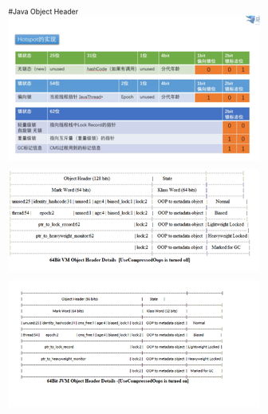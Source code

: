 #Java Object Header
![](../../images/32Bit-VM-Header-Details.png)

![](../../images/64Bit-VM-Object%20Header-%5BUseCompressedOops=false%5D.png)

![](../../images/64Bit-VM-Object%20Header-%5BUserCompressedOops=true%5D.png)